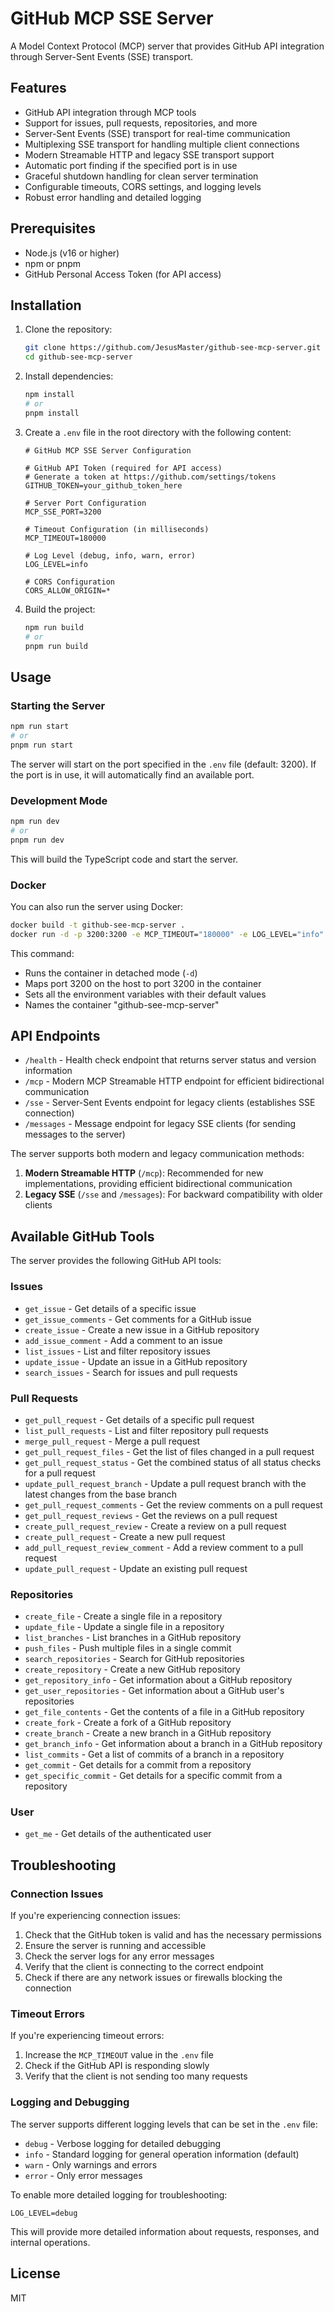 # GitHub MCP SSE Server

A Model Context Protocol (MCP) server that provides GitHub API integration through Server-Sent Events (SSE) transport.

## Features

- GitHub API integration through MCP tools
- Support for issues, pull requests, repositories, and more
- Server-Sent Events (SSE) transport for real-time communication
- Multiplexing SSE transport for handling multiple client connections
- Modern Streamable HTTP and legacy SSE transport support
- Automatic port finding if the specified port is in use
- Graceful shutdown handling for clean server termination
- Configurable timeouts, CORS settings, and logging levels
- Robust error handling and detailed logging

## Prerequisites

- Node.js (v16 or higher)
- npm or pnpm
- GitHub Personal Access Token (for API access)

## Installation

1. Clone the repository:
   ```bash
   git clone https://github.com/JesusMaster/github-see-mcp-server.git
   cd github-see-mcp-server
   ```

2. Install dependencies:
   ```bash
   npm install
   # or
   pnpm install
   ```

3. Create a `.env` file in the root directory with the following content:
   ```
   # GitHub MCP SSE Server Configuration

   # GitHub API Token (required for API access)
   # Generate a token at https://github.com/settings/tokens
   GITHUB_TOKEN=your_github_token_here

   # Server Port Configuration
   MCP_SSE_PORT=3200

   # Timeout Configuration (in milliseconds)
   MCP_TIMEOUT=180000

   # Log Level (debug, info, warn, error)
   LOG_LEVEL=info

   # CORS Configuration
   CORS_ALLOW_ORIGIN=*
   ```

4. Build the project:
   ```bash
   npm run build
   # or
   pnpm run build
   ```

## Usage

### Starting the Server

```bash
npm run start
# or
pnpm run start
```

The server will start on the port specified in the `.env` file (default: 3200). If the port is in use, it will automatically find an available port.

### Development Mode

```bash
npm run dev
# or
pnpm run dev
```

This will build the TypeScript code and start the server.

### Docker

You can also run the server using Docker:

```bash
docker build -t github-see-mcp-server .
docker run -d -p 3200:3200 -e MCP_TIMEOUT="180000" -e LOG_LEVEL="info" -e CORS_ALLOW_ORIGIN="*" -e GITHUB_TOKEN={YOUR_TOKEN_HERE} -e MCP_SSE_PORT="3200" --name github-see-mcp-server github-see-mcp-server
```

This command:
- Runs the container in detached mode (`-d`)
- Maps port 3200 on the host to port 3200 in the container
- Sets all the environment variables with their default values
- Names the container "github-see-mcp-server"

## API Endpoints

- `/health` - Health check endpoint that returns server status and version information
- `/mcp` - Modern MCP Streamable HTTP endpoint for efficient bidirectional communication
- `/sse` - Server-Sent Events endpoint for legacy clients (establishes SSE connection)
- `/messages` - Message endpoint for legacy SSE clients (for sending messages to the server)

The server supports both modern and legacy communication methods:
1. **Modern Streamable HTTP** (`/mcp`): Recommended for new implementations, providing efficient bidirectional communication
2. **Legacy SSE** (`/sse` and `/messages`): For backward compatibility with older clients

## Available GitHub Tools

The server provides the following GitHub API tools:

### Issues
- `get_issue` - Get details of a specific issue
- `get_issue_comments` - Get comments for a GitHub issue
- `create_issue` - Create a new issue in a GitHub repository
- `add_issue_comment` - Add a comment to an issue
- `list_issues` - List and filter repository issues
- `update_issue` - Update an issue in a GitHub repository
- `search_issues` - Search for issues and pull requests

### Pull Requests
- `get_pull_request` - Get details of a specific pull request
- `list_pull_requests` - List and filter repository pull requests
- `merge_pull_request` - Merge a pull request
- `get_pull_request_files` - Get the list of files changed in a pull request
- `get_pull_request_status` - Get the combined status of all status checks for a pull request
- `update_pull_request_branch` - Update a pull request branch with the latest changes from the base branch
- `get_pull_request_comments` - Get the review comments on a pull request
- `get_pull_request_reviews` - Get the reviews on a pull request
- `create_pull_request_review` - Create a review on a pull request
- `create_pull_request` - Create a new pull request
- `add_pull_request_review_comment` - Add a review comment to a pull request
- `update_pull_request` - Update an existing pull request

### Repositories
- `create_file` - Create a single file in a repository
- `update_file` - Update a single file in a repository
- `list_branches` - List branches in a GitHub repository
- `push_files` - Push multiple files in a single commit
- `search_repositories` - Search for GitHub repositories
- `create_repository` - Create a new GitHub repository
- `get_repository_info` - Get information about a GitHub repository
- `get_user_repositories` - Get information about a GitHub user's repositories
- `get_file_contents` - Get the contents of a file in a GitHub repository
- `create_fork` - Create a fork of a GitHub repository
- `create_branch` - Create a new branch in a GitHub repository
- `get_branch_info` - Get information about a branch in a GitHub repository
- `list_commits` - Get a list of commits of a branch in a repository
- `get_commit` - Get details for a commit from a repository
- `get_specific_commit` - Get details for a specific commit from a repository

### User
- `get_me` - Get details of the authenticated user

## Troubleshooting

### Connection Issues

If you're experiencing connection issues:

1. Check that the GitHub token is valid and has the necessary permissions
2. Ensure the server is running and accessible
3. Check the server logs for any error messages
4. Verify that the client is connecting to the correct endpoint
5. Check if there are any network issues or firewalls blocking the connection

### Timeout Errors

If you're experiencing timeout errors:

1. Increase the `MCP_TIMEOUT` value in the `.env` file
2. Check if the GitHub API is responding slowly
3. Verify that the client is not sending too many requests

### Logging and Debugging

The server supports different logging levels that can be set in the `.env` file:

- `debug` - Verbose logging for detailed debugging
- `info` - Standard logging for general operation information (default)
- `warn` - Only warnings and errors
- `error` - Only error messages

To enable more detailed logging for troubleshooting:

```
LOG_LEVEL=debug
```

This will provide more detailed information about requests, responses, and internal operations.

## License

MIT
